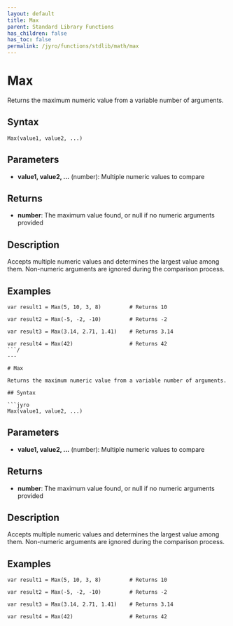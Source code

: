 ```yaml
---
layout: default
title: Max
parent: Standard Library Functions
has_children: false
has_toc: false
permalink: /jyro/functions/stdlib/math/max
---
```


# Max

Returns the maximum numeric value from a variable number of arguments.

## Syntax

```jyro
Max(value1, value2, ...)
```

## Parameters

- **value1, value2, ...** (number): Multiple numeric values to compare

## Returns

- **number**: The maximum value found, or null if no numeric arguments provided

## Description

Accepts multiple numeric values and determines the largest value among them. Non-numeric arguments are ignored during the comparison process.

## Examples

```jyro
var result1 = Max(5, 10, 3, 8)         # Returns 10
```

```jyro
var result2 = Max(-5, -2, -10)         # Returns -2
```

```jyro
var result3 = Max(3.14, 2.71, 1.41)    # Returns 3.14
```

```jyro
var result4 = Max(42)                  # Returns 42
```/
---

# Max

Returns the maximum numeric value from a variable number of arguments.

## Syntax

```jyro
Max(value1, value2, ...)
```

## Parameters

- **value1, value2, ...** (number): Multiple numeric values to compare

## Returns

- **number**: The maximum value found, or null if no numeric arguments provided

## Description

Accepts multiple numeric values and determines the largest value among them. Non-numeric arguments are ignored during the comparison process.

## Examples

```jyro
var result1 = Max(5, 10, 3, 8)         # Returns 10
```

```jyro
var result2 = Max(-5, -2, -10)         # Returns -2
```

```jyro
var result3 = Max(3.14, 2.71, 1.41)    # Returns 3.14
```

```jyro
var result4 = Max(42)                  # Returns 42
```